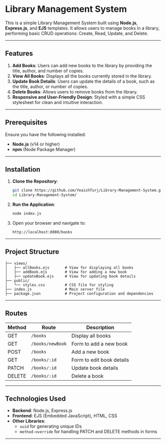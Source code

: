 # Library Management System

This is a simple Library Management System built using **Node.js**, **Express.js**, and **EJS** templates. It allows users to manage books in a library, performing basic CRUD operations: Create, Read, Update, and Delete.

---

## Features

1. **Add Books**: Users can add new books to the library by providing the title, author, and number of copies.
2. **View All Books**: Displays all the books currently stored in the library.
3. **Update Book Details**: Users can update the details of a book, such as the title, author, or number of copies.
4. **Delete Books**: Allows users to remove books from the library.
5. **Responsive and User-Friendly Design**: Styled with a simple CSS stylesheet for clean and intuitive interaction.

---

## Prerequisites

Ensure you have the following installed:

- **Node.js** (v14 or higher)
- **npm** (Node Package Manager)

---

## Installation

1. **Clone the Repository**:
   ```bash
   git clone https://github.com/YeaishTurj/Library-Management-System.git
   cd Library-Management-System/
   ```

2. **Run the Application**:
   ```bash
   node index.js
   ```

3. Open your browser and navigate to:
   ```
   http://localhost:8080/books
   ```

---

## Project Structure

```
├── views/
│   ├── allBooks.ejs       # View for displaying all books
│   ├── addBook.ejs        # View for adding a new book
│   ├── updateBook.ejs     # View for updating book details
├── public/
│   └── styles.css         # CSS file for styling
├── index.js               # Main server file
├── package.json           # Project configuration and dependencies
```

---

## Routes

| Method | Route                     | Description                    |
|--------|---------------------------|--------------------------------|
| GET    | `/books`                  | Display all books             |
| GET    | `/books/newBook`          | Form to add a new book        |
| POST   | `/books`                  | Add a new book                |
| GET    | `/books/:id`              | Form to edit book details     |
| PATCH  | `/books/:id`              | Update book details           |
| DELETE | `/books/:id`              | Delete a book                 |

---

## Technologies Used

- **Backend**: Node.js, Express.js
- **Frontend**: EJS (Embedded JavaScript), HTML, CSS
- **Other Libraries**:
  - `uuid` for generating unique IDs
  - `method-override` for handling PATCH and DELETE methods in forms

---

